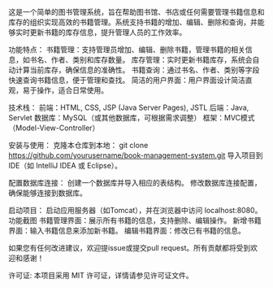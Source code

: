 
这是一个简单的图书管理系统，旨在帮助图书馆、书店或任何需要管理书籍信息和库存的组织实现高效的书籍管理。系统支持书籍的增加、编辑、删除和查询，并能够实时更新书籍的库存信息，提升管理人员的工作效率。

功能特点：
  书籍管理：支持管理员增加、编辑、删除书籍，管理书籍的相关信息，如书名、作者、类别和库存数量。
  库存管理：实时更新书籍库存，系统会自动计算当前库存，确保信息的准确性。
  书籍查询：通过书名、作者、类别等字段快速查询书籍信息，便于管理和查找。
  简洁的用户界面：用户界面设计简洁直观，易于操作，适合日常使用。
  
技术栈：
  前端：HTML, CSS, JSP (Java Server Pages), JSTL
  后端：Java, Servlet
  数据库：MySQL（或其他数据库，可根据需求调整）
  框架：MVC模式（Model-View-Controller）
  
安装与使用：
  克隆本仓库到本地：
  git clone https://github.com/yourusername/book-management-system.git
  导入项目到IDE（如 IntelliJ IDEA 或 Eclipse）。

配置数据库连接：
  创建一个数据库并导入相应的表结构。
  修改数据库连接配置，确保能够连接到数据库。

启动项目：
  启动应用服务器（如Tomcat），并在浏览器中访问 localhost:8080。
  功能截图
  书籍管理界面：展示所有书籍的信息，支持删除、编辑操作。
  新增书籍界面：输入书籍信息来添加新书籍。
  编辑书籍界面：修改已有书籍的信息。

如果您有任何改进建议，欢迎提issue或提交pull request。所有贡献都将受到欢迎和感谢！

许可证:
  本项目采用 MIT 许可证，详情请参见许可证文件。
